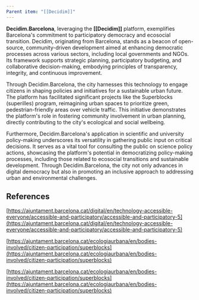 ```yaml
---
Parent item: "[[Decidim]]"
---
```

**Decidim.Barcelona**, leveraging the **[[Decidim]]** platform, exemplifies Barcelona's commitment to participatory democracy and ecosocial transition. Decidim, originating from Barcelona, stands as a beacon of open-source, community-driven development aimed at enhancing democratic processes across various sectors, including local governments and NGOs. Its framework supports strategic planning, participatory budgeting, and collaborative decision-making, embodying principles of transparency, integrity, and continuous improvement.

Through Decidim.Barcelona, the city harnesses this technology to engage citizens in shaping policies and initiatives for a sustainable urban future. The platform has facilitated significant projects like the Superblocks (superilles) program, reimagining urban spaces to prioritize green, pedestrian-friendly areas over vehicle traffic. This initiative demonstrates the platform's role in fostering community involvement in urban planning, directly contributing to the city's ecological and social wellbeing.

Furthermore, Decidim.Barcelona's application in scientific and university policy-making underscores its versatility in gathering public input on critical decisions. It serves as a vital tool for consulting the public on science policy actions, showcasing the platform's potential in democratizing policy-making processes, including those related to ecosocial transitions and sustainable development. Through Decidim.Barcelona, the city not only advances in digital democracy but also in promoting an inclusive approach to addressing urban and environmental challenges.

## References

[https://ajuntament.barcelona.cat/digital/en/technology-accessible-everyone/accessible-and-participatory/accessible-and-participatory-5](https://ajuntament.barcelona.cat/digital/en/technology-accessible-everyone/accessible-and-participatory/accessible-and-participatory-5)

[https://ajuntament.barcelona.cat/ecologiaurbana/en/bodies-involved/citizen-participation/superblocks](https://ajuntament.barcelona.cat/ecologiaurbana/en/bodies-involved/citizen-participation/superblocks)

[https://ajuntament.barcelona.cat/ecologiaurbana/en/bodies-involved/citizen-participation/superblocks](https://ajuntament.barcelona.cat/ecologiaurbana/en/bodies-involved/citizen-participation/superblocks)